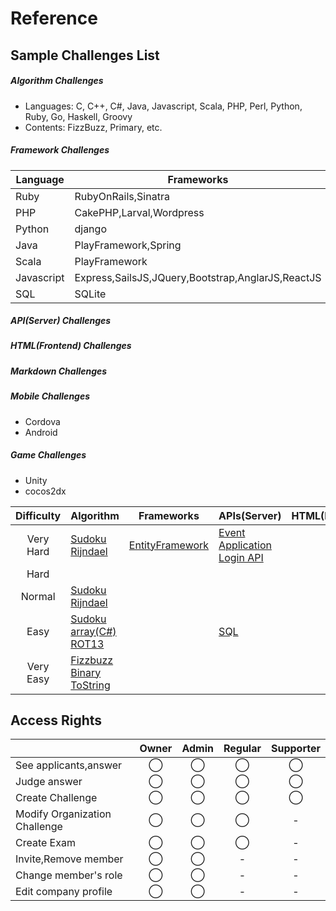 # Reference

## Sample Challenges List

##### Algorithm Challenges
- Languages: C, C++, C#, Java, Javascript, Scala, PHP, Perl, Python, Ruby, Go, Haskell, Groovy
- Contents: FizzBuzz, Primary, etc.

##### Framework Challenges

|Language|Frameworks|
|---|---|
|Ruby|RubyOnRails,Sinatra|
|PHP|CakePHP,Larval,Wordpress|
|Python|django|
|Java|PlayFramework,Spring|
|Scala|PlayFramework|
|Javascript|Express,SailsJS,JQuery,Bootstrap,AnglarJS,ReactJS|
|SQL|SQLite|

##### API(Server) Challenges
##### HTML(Frontend) Challenges
##### Markdown Challenges
##### Mobile Challenges
- Cordova
- Android

##### Game Challenges
- Unity
- cocos2dx

|Difficulty|Algorithm|Frameworks|APIs(Server)|HTML(Frontend)|Mobile|Game|
|:-:|---|---|---|---|---|---|
|Very Hard|[Sudoku][sudoku]<br />[Rijndael][rijndael]|[EntityFramework][entity-framework]|[Event Application][eventapp]<br />[Login API][login-api]||||
|Hard|||||||
|Normal|[Sudoku][sudoku-medium]<br />[Rijndael][rijndael-medium]||||||
|Easy|[Sudoku][sudoku-easy]<br>[array(C#)][arrays]<br />[ROT13][rot13]||[SQL][sql]||||
|Very Easy|[Fizzbuzz][fizzbuzz]<br />[Binary ToString][binary-tostring]|||||||

[fizzbuzz]: https://github.com/code-check/fizzbuzz
[sql]: https://github.com/code-check/challenge-sql
[arrays]: https://github.com/code-check/challenge-arrays
[eventapp]: https://github.com/code-check/challenge-eventapp
[login-api]: https://github.com/code-check/challenge-login-api
[entity-framework]: https://github.com/code-check/challenge-entity-framework
[sudoku-easy]: https://github.com/code-check/challenge-sudoku-easy
[sudoku-medium]: https://github.com/code-check/challenge-sudoku-medium
[sudoku]: https://github.com/code-check/challenge-sudoku
[rijndael-medium]: https://github.com/code-check/challenge-rijndael-medium
[rijndael]: https://github.com/code-check/challenge-rijndael
[binary-tostring]: https://github.com/code-check/challenge-binary-tostring
[rot13]: https://github.com/code-check/challenge-rot13

## Access Rights

||Owner|Admin|Regular|Supporter|
|---|:-:|:-:|:-:|:-:|
|See applicants,answer|◯|◯|◯|◯|
|Judge answer|◯|◯|◯|◯|
|Create Challenge|◯|◯|◯|◯|
|Modify Organization Challenge|◯|◯|◯|-|
|Create Exam|◯|◯|◯|-|
|Invite,Remove member|◯|◯|-|-|
|Change member's role|◯|◯|-|-|
|Edit company profile|◯|◯|-|-|

